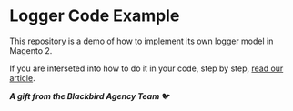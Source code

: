 # Logger Code Example

This repository is a demo of how to implement its own logger model in Magento 2.  

If you are interseted into how to do it in your code, step by step, [read our article](https://black.bird.eu/en/blog/magento2logs.html). 

***A gift from the Blackbird Agency Team*** :bird:
